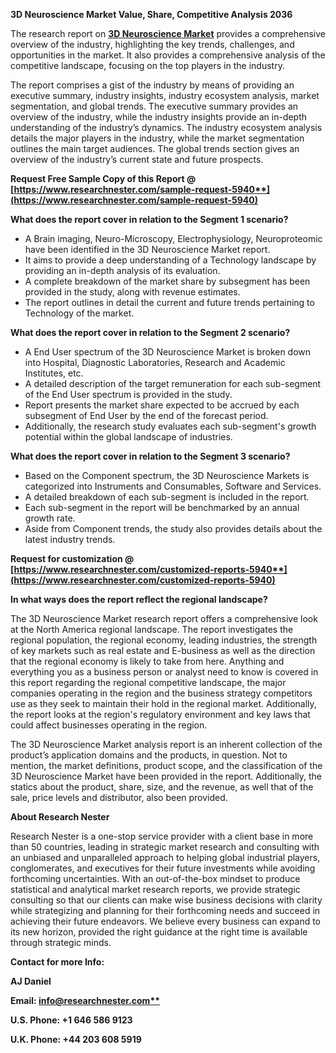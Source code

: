 ﻿**3D Neuroscience Market Value, Share, Competitive Analysis 2036**

The research report on [**3D Neuroscience Market**](https://www.researchnester.com/reports/3d-neuroscience-market/5940) provides a comprehensive overview of the industry, highlighting the key trends, challenges, and opportunities in the market. It also provides a comprehensive analysis of the competitive landscape, focusing on the top players in the industry.

The report comprises a gist of the industry by means of providing an executive summary, industry insights, industry ecosystem analysis, market segmentation, and global trends. The executive summary provides an overview of the industry, while the industry insights provide an in-depth understanding of the industry’s dynamics. The industry ecosystem analysis details the major players in the industry, while the market segmentation outlines the main target audiences. The global trends section gives an overview of the industry’s current state and future prospects.

**Request Free Sample Copy of this Report @ [https://www.researchnester.com/sample-request-5940**](https://www.researchnester.com/sample-request-5940)**

**What does the report cover in relation to the Segment 1 scenario?**

- A Brain imaging, Neuro-Microscopy, Electrophysiology, Neuroproteomic have been identified in the 3D Neuroscience Market report.
- It aims to provide a deep understanding of a Technology landscape by providing an in-depth analysis of its evaluation. 
- A complete breakdown of the market share by subsegment has been provided in the study, along with revenue estimates.
- The report outlines in detail the current and future trends pertaining to Technology of the market.

**What does the report cover in relation to the Segment 2 scenario?**

- A End User spectrum of the 3D Neuroscience Market is broken down into Hospital, Diagnostic Laboratories, Research and Academic Institutes, etc.
- A detailed description of the target remuneration for each sub-segment of the End User spectrum is provided in the study.
- Report presents the market share expected to be accrued by each subsegment of End User by the end of the forecast period.
- Additionally, the research study evaluates each sub-segment's growth potential within the global landscape of industries.

**What does the report cover in relation to the Segment 3 scenario?**

- Based on the Component spectrum, the 3D Neuroscience Markets is categorized into Instruments and Consumables, Software and Services.
- A detailed breakdown of each sub-segment is included in the report.
- Each sub-segment in the report will be benchmarked by an annual growth rate.
- Aside from Component trends, the study also provides details about the latest industry trends.

**Request for customization @ [https://www.researchnester.com/customized-reports-5940**](https://www.researchnester.com/customized-reports-5940)**

**In what ways does the report reflect the regional landscape?**

The 3D Neuroscience Market research report offers a comprehensive look at the North America regional landscape. The report investigates the regional population, the regional economy, leading industries, the strength of key markets such as real estate and E-business as well as the direction that the regional economy is likely to take from here. Anything and everything you as a business person or analyst need to know is covered in this report regarding the regional competitive landscape, the major companies operating in the region and the business strategy competitors use as they seek to maintain their hold in the regional market. Additionally, the report looks at the region's regulatory environment and key laws that could affect businesses operating in the region.

The 3D Neuroscience Market analysis report is an inherent collection of the product’s application domains and the products, in question. Not to mention, the market definitions, product scope, and the classification of the 3D Neuroscience Market have been provided in the report. Additionally, the statics about the product, share, size, and the revenue, as well that of the sale, price levels and distributor, also been provided.

**About Research Nester**

Research Nester is a one-stop service provider with a client base in more than 50 countries, leading in strategic market research and consulting with an unbiased and unparalleled approach to helping global industrial players, conglomerates, and executives for their future investments while avoiding forthcoming uncertainties. With an out-of-the-box mindset to produce statistical and analytical market research reports, we provide strategic consulting so that our clients can make wise business decisions with clarity while strategizing and planning for their forthcoming needs and succeed in achieving their future endeavors. We believe every business can expand to its new horizon, provided the right guidance at the right time is available through strategic minds.

**Contact for more Info:**

**AJ Daniel**

**Email: [info@researchnester.com**](mailto:info@researchnester.com)**

**U.S. Phone: +1 646 586 9123** 

**U.K. Phone: +44 203 608 5919**
